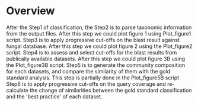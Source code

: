 # Overview
After the Step1 of classification, the Step2 is to parse taxonomic information from the output files. After this step we could plot figure 1 using Plot_figure1 script.
Step3 is to apply progressive cut-offs on the blast result against fungal database. After this step we could plot figure 2 using the Plot_figure2 script.
Step4 is to assess and select cut-offs for the blast results from publically available datasets. After this step we could plot figure 3B using the Plot_figure3B script.
Step5 is to generate the community composition for each datasets, and compare the similarity of them with the gold standard analysis. This step is partially done in the Plot_figure5B script
Step6 is to apply progressive cut-offs on the query coverage and re-calculate the change of similarities between the gold standard classification and the 'best practice' of each dataset.
